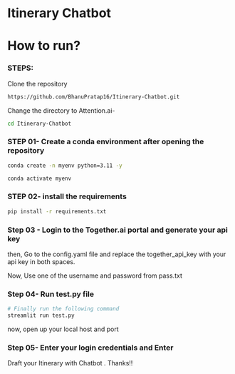 # Itinerary Chatbot

# How to run?
### STEPS:

Clone the repository

```bash
https://github.com/BhanuPratap16/Itinerary-Chatbot.git
```
Change the directory to Attention.ai- 
```bash
cd Itinerary-Chatbot
```
### STEP 01- Create a conda environment after opening the repository

```bash
conda create -n myenv python=3.11 -y
```

```bash
conda activate myenv
```


### STEP 02- install the requirements
```bash
pip install -r requirements.txt
```


### Step 03 - Login to the Together.ai portal and generate your api key

then, Go to the config.yaml file and replace the together_api_key with your api key in both spaces.

Now, Use one of the username and password from pass.txt 

### Step 04- Run test.py file 

```bash
# Finally run the following command
streamlit run test.py
```
now, open up your local host and port
### Step 05- Enter your login credentials and Enter 

Draft your Itinerary with Chatbot . Thanks!!

